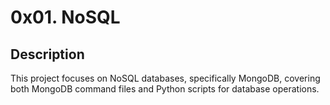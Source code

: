# 0x01. NoSQL

## Description

This project focuses on NoSQL databases, specifically MongoDB, covering both MongoDB command files and Python scripts for database operations.
